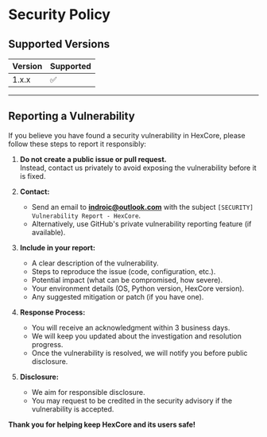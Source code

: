 # Security Policy

## Supported Versions

| Version | Supported          |
| ------- | ------------------ |
| 1.x.x   | :white_check_mark: |

---

## Reporting a Vulnerability

If you believe you have found a security vulnerability in HexCore, please follow these steps to report it responsibly:

1. **Do not create a public issue or pull request.**  
   Instead, contact us privately to avoid exposing the vulnerability before it is fixed.

2. **Contact:**  
   - Send an email to **indroic@outlook.com** with the subject `[SECURITY] Vulnerability Report - HexCore`.
   - Alternatively, use GitHub's private vulnerability reporting feature (if available).

3. **Include in your report:**  
   - A clear description of the vulnerability.
   - Steps to reproduce the issue (code, configuration, etc.).
   - Potential impact (what can be compromised, how severe).
   - Your environment details (OS, Python version, HexCore version).
   - Any suggested mitigation or patch (if you have one).

4. **Response Process:**  
   - You will receive an acknowledgment within 3 business days.
   - We will keep you updated about the investigation and resolution progress.
   - Once the vulnerability is resolved, we will notify you before public disclosure.

5. **Disclosure:**  
   - We aim for responsible disclosure.  
   - You may request to be credited in the security advisory if the vulnerability is accepted.

**Thank you for helping keep HexCore and its users safe!**
